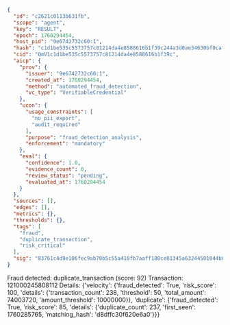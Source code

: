 ```json
{
  "id": "c2621c0113b631fb",
  "scope": "agent",
  "key": "RESULT",
  "epoch": 1760294454,
  "host_pid": "9e6742732c60:1",
  "hash": "c1d1be535c5573757c81214da4e8588616b1f39c244a3d0ae34630bf0caf18b4",
  "cid": "QmV1c1d1be535c5573757c81214da4e8588616b1f39c",
  "aicp": {
    "prov": {
      "issuer": "9e6742732c60:1",
      "created_at": 1760294454,
      "method": "automated_fraud_detection",
      "vc_type": "VerifiableCredential"
    },
    "ucon": {
      "usage_constraints": [
        "no_pii_export",
        "audit_required"
      ],
      "purpose": "fraud_detection_analysis",
      "enforcement": "mandatory"
    },
    "eval": {
      "confidence": 1.0,
      "evidence_count": 0,
      "review_status": "pending",
      "evaluated_at": 1760294454
    }
  },
  "sources": [],
  "edges": [],
  "metrics": {},
  "thresholds": {},
  "tags": [
    "fraud",
    "duplicate_transaction",
    "risk_critical"
  ],
  "sig": "83761c4d9e106fec9ab70b5c55a410fb7aaff180ce81345a63244501044b633c"
}
```

Fraud detected: duplicate_transaction (score: 92)
Transaction: 121000245808112
Details: {'velocity': {'fraud_detected': True, 'risk_score': 100, 'details': {'transaction_count': 238, 'threshold': 50, 'total_amount': 74003720, 'amount_threshold': 10000000}}, 'duplicate': {'fraud_detected': True, 'risk_score': 85, 'details': {'duplicate_count': 237, 'first_seen': 1760285765, 'matching_hash': 'd8dffc30f620e6a0'}}}